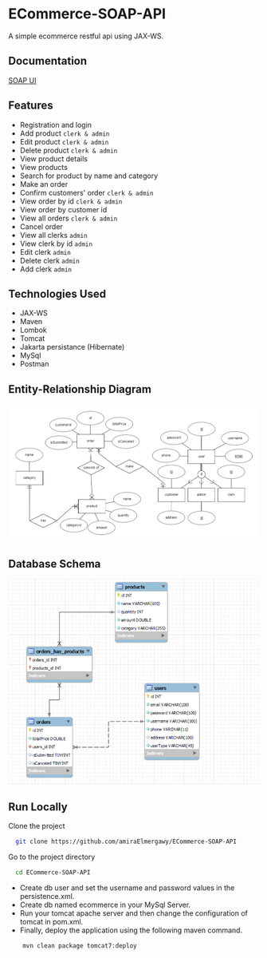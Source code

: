 # ECommerce-SOAP-API

A simple ecommerce restful api using JAX-WS.


## Documentation

[SOAP UI]()


## Features

- Registration and login
- Add product  ```clerk & admin```
- Edit product ```clerk & admin```
- Delete product ```clerk & admin```
- View product details
- View products
- Search for product by name and category
- Make an order
- Confirm customers' order ```clerk & admin```
- View order by id ```clerk & admin```
- View order by customer id
- View all orders ```clerk & admin```
- Cancel order
- View all clerks ```admin```
- View clerk by id ```admin```
- Edit clerk ```admin```
- Delete clerk ```admin```
- Add clerk ```admin```




## Technologies Used

- JAX-WS
- Maven
- Lombok
- Tomcat
- Jakarta persistance (Hibernate)
- MySql
- Postman


## Entity-Relationship Diagram

<p align="center">
  <img src="src/main/resources/images/erd.png" title="erd">
</p>

## Database Schema

<p align="center">
  <img src="src/main/resources/images/dbSchema.png" title="erd">
</p>

## Run Locally

Clone the project

```bash
  git clone https://github.com/amiraElmergawy/ECommerce-SOAP-API
```

Go to the project directory

```bash
  cd ECommerce-SOAP-API
```

- Create db user and set the username and password values in the persistence.xml.
- Create db named ecommerce in your MySql Server.
- Run your tomcat apache server and then change the configuration of tomcat in pom.xml.
- Finally, deploy the application using the following maven command.


```bash
    mvn clean package tomcat7:deploy
```
